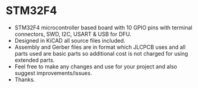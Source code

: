 # STM32F4
* STM32F4 microcontroller based board with 10 GPIO pins with terminal connectors, SWD, I2C, USART & USB for DFU.
* Designed in KiCAD all source files included.
* Assembly and Gerber files are in format which JLCPCB uses and all parts used are basic parts so additional cost is not charged for using extended parts.
* Feel free to make any changes and use for your project and also suggest improvements/issues.
* Thanks.
